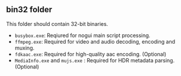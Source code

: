 ## bin32 folder
This folder should contain 32-bit binaries.

* `busybox.exe`: Reqiured for nogui main script processing.
* `ffmpeg.exe`: Required for video and audio decoding, encoding and muxing.
* `fdkaac.exe`: Required for high-quality aac encoding. (Optional)
* `MediaInfo.exe` and `mujs.exe` : Required for HDR metadata parsing. (Optional)
